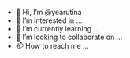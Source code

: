 - 👋 Hi, I’m @yearutina
- 👀 I’m interested in ...
- 🌱 I’m currently learning ...
- 💞️ I’m looking to collaborate on ...
- 📫 How to reach me ...

<!---
yearutina/yearutina is a ✨ special ✨ repository because its `README.md` (this file) appears on your GitHub profile.
You can click the Preview link to take a look at your changes.
--->
